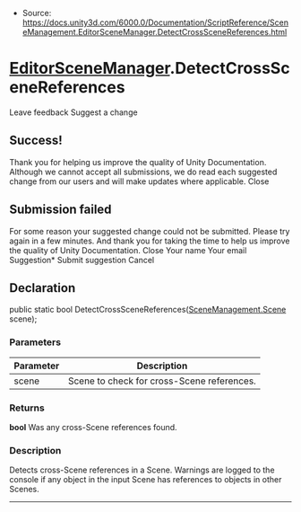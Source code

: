 * Source: https://docs.unity3d.com/6000.0/Documentation/ScriptReference/SceneManagement.EditorSceneManager.DetectCrossSceneReferences.html

#  [EditorSceneManager](https://docs.unity3d.com/6000.0/Documentation/ScriptReference/SceneManagement.EditorSceneManager.html).DetectCrossSceneReferences
Leave feedback
Suggest a change
## Success!
Thank you for helping us improve the quality of Unity Documentation. Although we cannot accept all submissions, we do read each suggested change from our users and will make updates where applicable.
Close
## Submission failed
For some reason your suggested change could not be submitted. Please <a>try again</a> in a few minutes. And thank you for taking the time to help us improve the quality of Unity Documentation.
Close
Your name Your email Suggestion* Submit suggestion
Cancel
## Declaration
public static bool DetectCrossSceneReferences([SceneManagement.Scene](https://docs.unity3d.com/6000.0/Documentation/ScriptReference/SceneManagement.Scene.html) scene); 
### Parameters
Parameter | Description  
---|---  
scene | Scene to check for cross-Scene references.  
### Returns
**bool** Was any cross-Scene references found. 
### Description
Detects cross-Scene references in a Scene.
Warnings are logged to the console if any object in the input Scene has references to objects in other Scenes.
* * *

